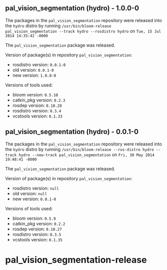## pal_vision_segmentation (hydro) - 1.0.0-0

The packages in the `pal_vision_segmentation` repository were released into the `hydro` distro by running `/usr/bin/bloom-release pal_vision_segmentation --track hydro --rosdistro hydro` on `Tue, 15 Jul 2014 14:35:42 -0000`

The `pal_vision_segmentation` package was released.

Version of package(s) in repository `pal_vision_segmentation`:
- rosdistro version: `0.0.1-0`
- old version: `0.0.1-0`
- new version: `1.0.0-0`

Versions of tools used:
- bloom version: `0.5.10`
- catkin_pkg version: `0.2.3`
- rosdep version: `0.10.28`
- rosdistro version: `0.3.4`
- vcstools version: `0.1.33`


## pal_vision_segmentation (hydro) - 0.0.1-0

The packages in the `pal_vision_segmentation` repository were released into the `hydro` distro by running `/usr/bin/bloom-release --ros-distro hydro --track hydro --new-track pal_vision_segmentation` on `Fri, 30 May 2014 19:48:41 -0000`

The `pal_vision_segmentation` package was released.

Version of package(s) in repository `pal_vision_segmentation`:
- rosdistro version: `null`
- old version: `null`
- new version: `0.0.1-0`

Versions of tools used:
- bloom version: `0.5.9`
- catkin_pkg version: `0.2.2`
- rosdep version: `0.10.27`
- rosdistro version: `0.3.5`
- vcstools version: `0.1.35`


pal_vision_segmentation-release
===============================
